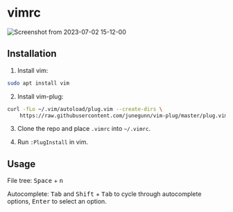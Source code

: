 # vimrc

![Screenshot from 2023-07-02 15-12-00](https://github.com/joshjkk/vimrc/assets/97398293/5a18234f-5887-4a48-86c8-9e048bf87427)

## Installation

1. Install vim:

``` bash
sudo apt install vim
```

2. Install vim-plug:

``` bash
curl -fLo ~/.vim/autoload/plug.vim --create-dirs \
    https://raw.githubusercontent.com/junegunn/vim-plug/master/plug.vim
```

3. Clone the repo and place ```.vimrc``` into ```~/.vimrc```.

4. Run ```:PlugInstall``` in vim.

## Usage

File tree: <kbd>Space</kbd> + <kbd>n</kbd>

Autocomplete: <kbd>Tab</kbd> and <kbd>Shift</kbd> + <kbd>Tab</kbd> to cycle through autocomplete options, <kbd>Enter</kbd> to select an option.
